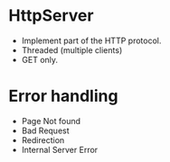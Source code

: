 # HttpServer
- Implement part of the HTTP protocol.
- Threaded (multiple clients)
- GET only.
# Error handling
- Page Not found
- Bad Request
- Redirection
- Internal Server Error
